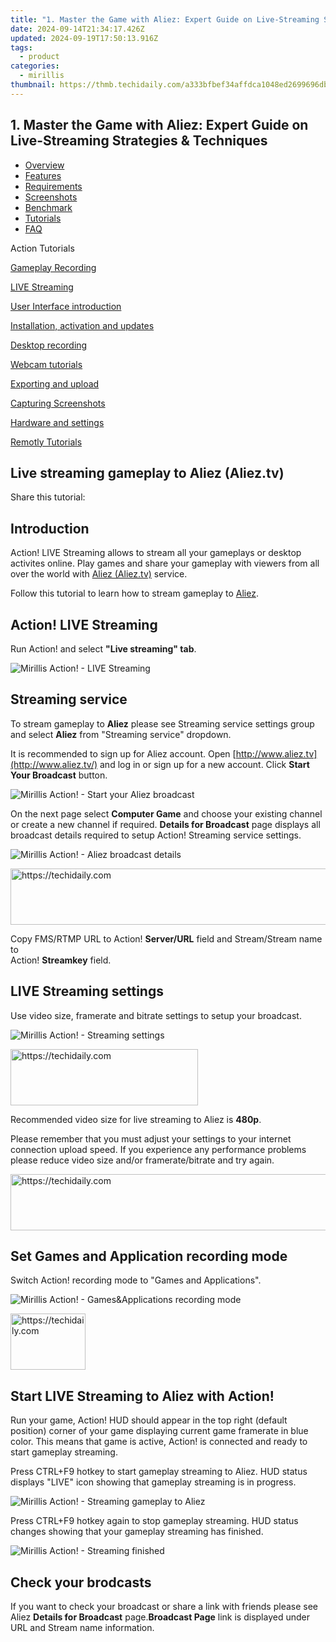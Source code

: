 ```yaml
---
title: "1. Master the Game with Aliez: Expert Guide on Live-Streaming Strategies & Techniques"
date: 2024-09-14T21:34:17.426Z
updated: 2024-09-19T17:50:13.916Z
tags:
  - product
categories:
  - mirillis
thumbnail: https://thmb.techidaily.com/a333bfbef34affdca1048ed2699696db5230242a15d7fcb3455927615d5179aa.JPG
---
```


## 1. Master the Game with Aliez: Expert Guide on Live-Streaming Strategies & Techniques

* [Overview](https://tools.techidaily.com/mirillis/products/)
* [Features](https://tools.techidaily.com/mirillis/products/)
* [Requirements](https://tools.techidaily.com/mirillis/products/)
* [Screenshots](https://tools.techidaily.com/mirillis/products/)
* [Benchmark](https://tools.techidaily.com/mirillis/products/)
* [Tutorials](https://tools.techidaily.com/mirillis/products/)
* [FAQ](https://tools.techidaily.com/mirillis/products/)

Action Tutorials

[Gameplay Recording](https://tools.techidaily.com/mirillis/products/) 

[LIVE Streaming](https://tools.techidaily.com/mirillis/products/) 

[User Interface introduction](https://tools.techidaily.com/mirillis/products/) 

[Installation, activation and updates](https://tools.techidaily.com/mirillis/products/) 

[Desktop recording](https://tools.techidaily.com/mirillis/products/) 

[Webcam tutorials](https://tools.techidaily.com/mirillis/products/) 

[Exporting and upload](https://tools.techidaily.com/mirillis/products/) 

[Capturing Screenshots](https://tools.techidaily.com/mirillis/products/) 

[Hardware and settings](https://tools.techidaily.com/mirillis/products/) 

[Remotly Tutorials](https://remotly.com/tutorials/getting-started-with-remotly-for-windows-pc) 

## Live streaming gameplay to Aliez (Aliez.tv)

  
 Share this tutorial:

## Introduction 

 Action! LIVE Streaming allows to stream all your gameplays or desktop activites online. Play games and share your gameplay with viewers from all over the world with [Aliez (Aliez.tv)](http://aliez.tv) service. 

 Follow this tutorial to learn how to stream gameplay to [Aliez](http://aliez.tv).

## Action! LIVE Streaming

 Run Action! and select **"Live streaming" tab**.

![Mirillis Action! - LIVE Streaming](https://mirillis.com/res/old/gfx/tutorials/live/mirillis_action_live_streaming_tab.jpg) 

## Streaming service

 To stream gameplay to **Aliez** please see Streaming service settings group and select **Aliez** from "Streaming service" dropdown.

 It is recommended to sign up for Aliez account. Open [http://www.aliez.tv](http://www.aliez.tv/) and log in or sign up for a new account. Click **Start Your Broadcast** button.

![Mirillis Action! - Start your Aliez broadcast](https://mirillis.com/res/old/gfx/tutorials/live/mirillis_action_live_aliez_start_your_broadcast.jpg) 

 On the next page select **Computer Game** and choose your existing channel or create a new channel if required. **Details for Broadcast** page displays all broadcast details required to setup Action! Streaming service settings. 

![Mirillis Action! - Aliez broadcast details](https://mirillis.com/res/old/gfx/tutorials/live/mirillis_action_live_aliez_details.jpg) 

<!-- affiliate ads begin -->
<a href="https://ephamedtechinc.pxf.io/c/5597632/2137211/26400" target="_top" id="2137211">
  <img src="//a.impactradius-go.com/display-ad/26400-2137211" border="0" alt="https://techidaily.com" width="728" height="90"/>
</a>
<img height="0" width="0" src="https://ephamedtechinc.pxf.io/i/5597632/2137211/26400" style="position:absolute;visibility:hidden;" border="0" />
<!-- affiliate ads end -->

 Copy FMS/RTMP URL to Action! **Server/URL** field and Stream/Stream name to   
 Action! **Streamkey** field.

## LIVE Streaming settings

 Use video size, framerate and bitrate settings to setup your broadcast. 

![Mirillis Action! - Streaming settings](https://mirillis.com/res/old/gfx/tutorials/live/mirillis_action_live_streaming_video_settings.jpg) 

<!-- affiliate ads begin -->
<a href="https://aligracehair.sjv.io/c/5597632/2027162/19272" target="_top" id="2027162">
  <img src="//a.impactradius-go.com/display-ad/19272-2027162" border="0" alt="https://techidaily.com" width="300" height="90"/>
</a>
<img height="0" width="0" src="https://aligracehair.sjv.io/i/5597632/2027162/19272" style="position:absolute;visibility:hidden;" border="0" />
<!-- affiliate ads end -->

 Recommended video size for live streaming to Aliez is **480p**.

 Please remember that you must adjust your settings to your internet connection upload speed. If you experience any performance problems please reduce video size and/or framerate/bitrate and try again. 

<!-- affiliate ads begin -->
<a href="https://appsumo.8odi.net/c/5597632/2044582/7443" target="_top" id="2044582">
  <img src="//a.impactradius-go.com/display-ad/7443-2044582" border="0" alt="https://techidaily.com" width="728" height="90"/>
</a>
<img height="0" width="0" src="https://appsumo.8odi.net/i/5597632/2044582/7443" style="position:absolute;visibility:hidden;" border="0" />
<!-- affiliate ads end -->

## Set Games and Application recording mode

 Switch Action! recording mode to "Games and Applications". 

![Mirillis Action! - Games&Applications recording mode](https://mirillis.com/res/old/gfx/tutorials/basics/mirillis_action_games_applications_recording_mode.jpg) 

<!-- affiliate ads begin -->
<a href="https://bluettide.pxf.io/c/5597632/2141684/17092" target="_top" id="2141684">
  <img src="//a.impactradius-go.com/display-ad/17092-2141684" border="0" alt="https://techidaily.com" width="120" height="90"/>
</a>
<img height="0" width="0" src="https://bluettide.pxf.io/i/5597632/2141684/17092" style="position:absolute;visibility:hidden;" border="0" />
<!-- affiliate ads end -->

## Start LIVE Streaming to Aliez with Action!

 Run your game, Action! HUD should appear in the top right (default position) corner of your game displaying current game framerate in blue color. This means that game is active, Action! is connected and ready to start gameplay streaming.

 Press CTRL+F9 hotkey to start gameplay streaming to Aliez. HUD status displays "LIVE" icon showing that gameplay streaming is in progress.

![Mirillis Action! - Streaming gameplay to Aliez](https://mirillis.com/res/old/gfx/tutorials/live/mirillis_action_live_streaming_hud.jpg) 

 Press CTRL+F9 hotkey again to stop gameplay streaming. HUD status changes showing that your gameplay streaming has finished. 

![Mirillis Action! - Streaming finished](https://mirillis.com/res/old/gfx/tutorials/basics/mirillis_action_HUD_normal_status_game.jpg) 

## Check your brodcasts

 If you want to check your broadcast or share a link with friends please see Aliez **Details for Broadcast** page.**Broadcast Page** link is displayed under URL and Stream name information.

<ins class="adsbygoogle"
     style="display:block"
     data-ad-format="autorelaxed"
     data-ad-client="ca-pub-7571918770474297"
     data-ad-slot="1223367746"></ins>

<ins class="adsbygoogle"
     style="display:block"
     data-ad-client="ca-pub-7571918770474297"
     data-ad-slot="8358498916"
     data-ad-format="auto"
     data-full-width-responsive="true"></ins>
